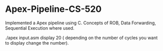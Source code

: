 # Apex-Pipeline-CS-520
Implemented a Apex pipeline using C. Concepts of ROB, Data Forwarding, Sequential Execution where used.


./apex input.asm display 20 ( depending on the number of cycles you want to display change the number).
